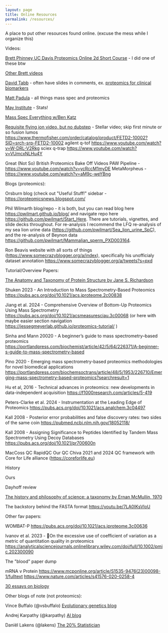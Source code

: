 ```yaml
---
layout: page
title: Online Resources
permalink: /resources/
---
```


A place to put other resources found online. (excuse the mess while I organize this)

Videos:

[Brett Phinney UC Davis Proteomics Online 2d Short Course](https://video.ucdavis.edu/playlist/details/0_4jkc4swu) - I did one of these btw

[Other Brett videos](https://video.ucdavis.edu/channel/UC+Davis+Proteomics/316022232)

[David Tabb](https://www.youtube.com/@DavidTabb/playlists) - often have slides in comments, ex. [proteomics for clinical biomarkers](https://www.youtube.com/watch?v=4gs34jgmLOo)

[Matt Padula](https://www.youtube.com/@MatthewPadula/featured) - all things mass spec and proteomics

[May Institute](https://www.youtube.com/@MayInstituteNEU) - Stats!

[Mass Spec Everything w/Ben Katz](https://www.youtube.com/c/MyMassSpecWorld)

[Requisite flying ion video, but no dubstep](https://www.thermofisher.com/us/en/home/industrial/mass-spectrometry/liquid-chromatography-mass-spectrometry-lc-ms/lc-ms-systems/orbitrap-lc-ms/stellar-mass-spectrometer/stellar-mass-spectrometer-systems.html) - Stellar video; skip first minute or so
fusion lumos https://www.thermofisher.com/order/catalog/product/FETD2-10002?SID=srch-srp-FETD2-10002
agilent q-tof https://www.youtube.com/watch?v=W-DRL-V2Rkg
sciex q-trap https://www.youtube.com/watch?v=VUmcxNLHu4Y

Great (Not So) British Proteomics Bake Off Videos
PAW Pipeline - https://www.youtube.com/watch?v=ycRccM1myDE
MetaMorpheus - https://www.youtube.com/watch?v=aM9c-weYBng



Blogs (proteomics):

Orsburn blog (check out "Useful Stuff!" sidebar - https://proteomicsnews.blogspot.com/

Phil Wilmarth blog/repo - it is both, but you can read blog here https://pwilmart.github.io/blog/ and navigate repo here https://github.com/pwilmart/Start_Here. There are tutorials, vignettes, and slide decks throughout. For re-analysis I recommend the LFQ re-analysis of my sea lion urine data (https://github.com/pwilmart/Sea_lion_urine_SpC), and the re-analysis of Beynon data https://github.com/pwilmart/Mammalian_sperm_PXD003164.

Ron Beavis website with all sorts of things (https://www.somecrazyblogger.org/a/index), specifically his unofficialy dataset annotation https://www.somecrazyblogger.org/a/tweets?s=pxd


Tutorial/Overview Papers:

[The Anatomy and Taxonomy of Protein Structure by Jane S. Richardson](http://kinemage.biochem.duke.edu/teaching/anatax)

Shuken 2023 - An Introduction to Mass Spectrometry-Based Proteomics https://pubs.acs.org/doi/10.1021/acs.jproteome.2c00838

Jiang et al. 2024 - Comprehensive Overview of Bottom-Up Proteomics Using Mass Spectrometry https://pubs.acs.org/doi/10.1021/acsmeasuresciau.3c00068 (or here with maybe easier section navigation https://jessegmeyerlab.github.io/proteomics-tutorial/ )

Sinha and Mann 20020 - A beginner’s guide to mass spectrometry–based proteomics https://portlandpress.com/biochemist/article/42/5/64/226371/A-beginner-s-guide-to-mass-spectrometry-based

Pino 2020 -  Emerging mass spectrometry-based proteomics methodologies for novel biomedical applications  https://portlandpress.com/biochemsoctrans/article/48/5/1953/226710/Emerging-mass-spectrometry-based-proteomics?searchresult=1

Hu et al, 2016 -  Technical advances in proteomics: new developments in data-independent acquisition  https://f1000research.com/articles/5-419

Peters-Clarke et al. 2024 - Instrumentation at the Leading Edge of Proteomics https://pubs.acs.org/doi/10.1021/acs.analchem.3c04497

Kall 2008 - Posterior error probabilities and false discovery rates: two sides of the same coin https://pubmed.ncbi.nlm.nih.gov/18052118/

Kall 2008 - Assigning Significance to Peptides Identified by Tandem Mass Spectrometry Using Decoy Databases https://pubs.acs.org/doi/10.1021/pr700600n

MacCoss QC
RapidQC
Our QC
Chiva 2021 and 2024 QC framework with Core for Life alliance (https://coreforlife.eu)


History

Ours

Dayhoff review

[The history and philosophy of science: a taxonomy by Ernan McMullin, 1970](https://conservancy.umn.edu/items/7bd1d1ca-d748-4186-abd5-742af07e6aa9)

The backstory behind the FASTA format https://youtu.be/7LA0IKsVloU

Other fav papers:

WOMBAT-P https://pubs.acs.org/doi/10.1021/acs.jproteome.3c00636

Ivanov et al. 2023 - On the excessive use of coefficient of variation as a metric of quantitation quality in proteomics https://analyticalsciencejournals.onlinelibrary.wiley.com/doi/full/10.1002/pmic.202300090

The "blood" paper dump

mRNA v Protein
https://www.mcponline.org/article/S1535-9476(23)00098-1/fulltext
https://www.nature.com/articles/s41576-020-0258-4


[30 essays on biology](https://www.nikomccarty.com/p/30-essays)

Other blogs of note (not proteomics):

Vince Buffalo (@vsbuffalo) [Evolutionary genetics blog](https://vincebuffalo.com/blog)

Andrej Karpathy (@karpathy) [AI blog](https://karpathy.github.io/)

Daniël Lakens (@lakens) [The 20% Statistician](http://daniellakens.blogspot.com/)



&nbsp;  
&nbsp;  
&nbsp;
